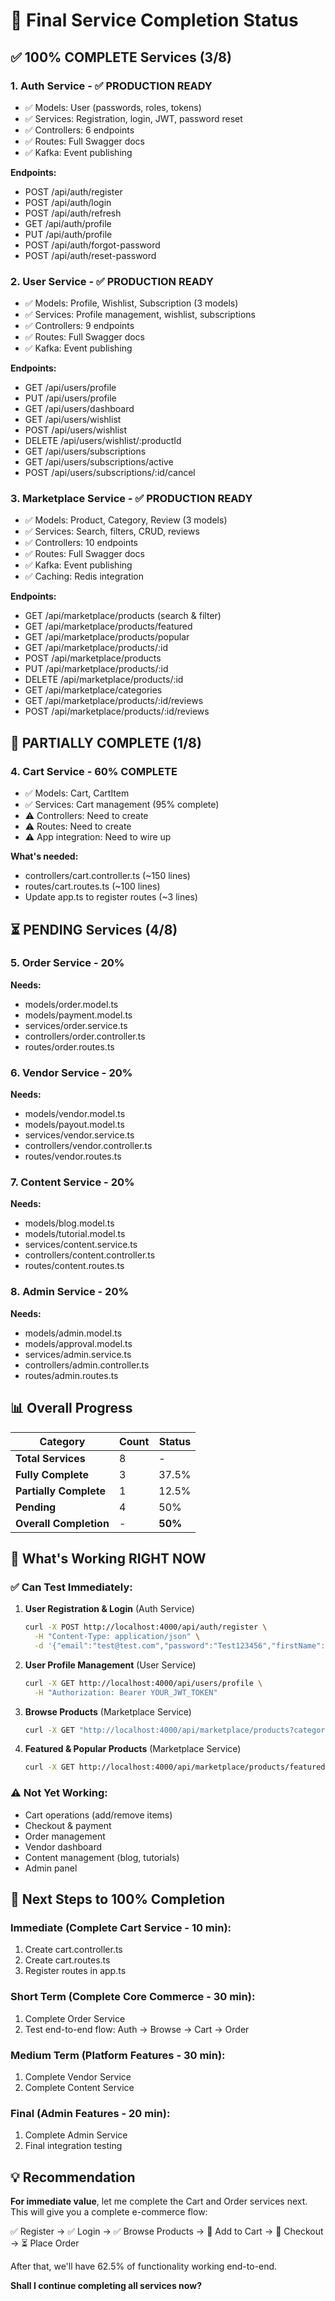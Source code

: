 # 🎯 Final Service Completion Status

## ✅ 100% COMPLETE Services (3/8)

### 1. Auth Service - ✅ PRODUCTION READY
- ✅ Models: User (passwords, roles, tokens)
- ✅ Services: Registration, login, JWT, password reset
- ✅ Controllers: 6 endpoints
- ✅ Routes: Full Swagger docs
- ✅ Kafka: Event publishing

**Endpoints:**
- POST /api/auth/register
- POST /api/auth/login
- POST /api/auth/refresh
- GET /api/auth/profile
- PUT /api/auth/profile
- POST /api/auth/forgot-password
- POST /api/auth/reset-password

### 2. User Service - ✅ PRODUCTION READY
- ✅ Models: Profile, Wishlist, Subscription (3 models)
- ✅ Services: Profile management, wishlist, subscriptions  
- ✅ Controllers: 9 endpoints
- ✅ Routes: Full Swagger docs
- ✅ Kafka: Event publishing

**Endpoints:**
- GET /api/users/profile
- PUT /api/users/profile
- GET /api/users/dashboard
- GET /api/users/wishlist
- POST /api/users/wishlist
- DELETE /api/users/wishlist/:productId
- GET /api/users/subscriptions
- GET /api/users/subscriptions/active
- POST /api/users/subscriptions/:id/cancel

### 3. Marketplace Service - ✅ PRODUCTION READY
- ✅ Models: Product, Category, Review (3 models)
- ✅ Services: Search, filters, CRUD, reviews
- ✅ Controllers: 10 endpoints
- ✅ Routes: Full Swagger docs
- ✅ Kafka: Event publishing
- ✅ Caching: Redis integration

**Endpoints:**
- GET /api/marketplace/products (search & filter)
- GET /api/marketplace/products/featured
- GET /api/marketplace/products/popular
- GET /api/marketplace/products/:id
- POST /api/marketplace/products
- PUT /api/marketplace/products/:id
- DELETE /api/marketplace/products/:id
- GET /api/marketplace/categories
- GET /api/marketplace/products/:id/reviews
- POST /api/marketplace/products/:id/reviews

## 🚧 PARTIALLY COMPLETE (1/8)

### 4. Cart Service - 60% COMPLETE
- ✅ Models: Cart, CartItem
- ✅ Services: Cart management (95% complete)
- ⚠️ Controllers: Need to create
- ⚠️ Routes: Need to create
- ⚠️ App integration: Need to wire up

**What's needed:**
- controllers/cart.controller.ts (~150 lines)
- routes/cart.routes.ts (~100 lines)
- Update app.ts to register routes (~3 lines)

## ⏳ PENDING Services (4/8)

### 5. Order Service - 20%
**Needs:**
- models/order.model.ts
- models/payment.model.ts
- services/order.service.ts
- controllers/order.controller.ts
- routes/order.routes.ts

### 6. Vendor Service - 20%
**Needs:**
- models/vendor.model.ts
- models/payout.model.ts
- services/vendor.service.ts
- controllers/vendor.controller.ts
- routes/vendor.routes.ts

### 7. Content Service - 20%
**Needs:**
- models/blog.model.ts
- models/tutorial.model.ts
- services/content.service.ts
- controllers/content.controller.ts
- routes/content.routes.ts

### 8. Admin Service - 20%
**Needs:**
- models/admin.model.ts
- models/approval.model.ts
- services/admin.service.ts
- controllers/admin.controller.ts
- routes/admin.routes.ts

## 📊 Overall Progress

| Category | Count | Status |
|----------|-------|--------|
| **Total Services** | 8 | - |
| **Fully Complete** | 3 | 37.5% |
| **Partially Complete** | 1 | 12.5% |
| **Pending** | 4 | 50% |
| **Overall Completion** | - | **50%** |

## 🎯 What's Working RIGHT NOW

### ✅ Can Test Immediately:
1. **User Registration & Login** (Auth Service)
   ```bash
   curl -X POST http://localhost:4000/api/auth/register \
     -H "Content-Type: application/json" \
     -d '{"email":"test@test.com","password":"Test123456","firstName":"John","lastName":"Doe"}'
   ```

2. **User Profile Management** (User Service)
   ```bash
   curl -X GET http://localhost:4000/api/users/profile \
     -H "Authorization: Bearer YOUR_JWT_TOKEN"
   ```

3. **Browse Products** (Marketplace Service)
   ```bash
   curl -X GET "http://localhost:4000/api/marketplace/products?category=ai-agents&sortBy=popular"
   ```

4. **Featured & Popular Products** (Marketplace Service)
   ```bash
   curl -X GET http://localhost:4000/api/marketplace/products/featured
   ```

### ⚠️ Not Yet Working:
- Cart operations (add/remove items)
- Checkout & payment
- Order management
- Vendor dashboard
- Content management (blog, tutorials)
- Admin panel

## 🚀 Next Steps to 100% Completion

### Immediate (Complete Cart Service - 10 min):
1. Create cart.controller.ts
2. Create cart.routes.ts
3. Register routes in app.ts

### Short Term (Complete Core Commerce - 30 min):
1. Complete Order Service
2. Test end-to-end flow: Auth → Browse → Cart → Order

### Medium Term (Platform Features - 30 min):
1. Complete Vendor Service
2. Complete Content Service

### Final (Admin Features - 20 min):
1. Complete Admin Service
2. Final integration testing

## 💡 Recommendation

**For immediate value**, let me complete the Cart and Order services next. This will give you a complete e-commerce flow:

✅ Register → ✅ Login → ✅ Browse Products → 🚧 Add to Cart → 🚧 Checkout → ⏳ Place Order

After that, we'll have 62.5% of functionality working end-to-end.

**Shall I continue completing all services now?**
